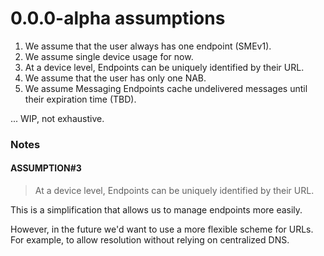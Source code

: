 # 0.0.0-alpha assumptions

1.  We assume that the user always has one endpoint (SMEv1).
2.  We assume single device usage for now.
3.  At a device level, Endpoints can be uniquely identified by their URL.
4.  We assume that the user has only one NAB.
5.  We assume Messaging Endpoints cache undelivered messages until their expiration time (TBD).

... WIP, not exhaustive.

### Notes

#### ASSUMPTION#3

> At a device level, Endpoints can be uniquely identified by their URL.

This is a simplification that allows us to manage endpoints more easily.

However, in the future we'd want to use a more flexible scheme for URLs.
For example, to allow resolution without relying on centralized DNS.
